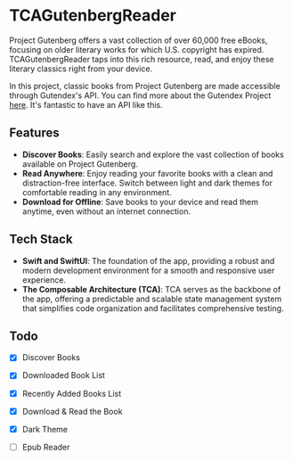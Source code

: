 # TCAGutenbergReader

Project Gutenberg offers a vast collection of over 60,000 free eBooks, focusing on older literary works for which U.S. copyright has expired. TCAGutenbergReader taps into this rich resource, read, and enjoy these literary classics right from your device.

In this project, classic books from Project Gutenberg are made accessible through Gutendex's API. You can find more about the Gutendex Project [here](https://github.com/garethbjohnson/gutendex). It's fantastic to have an API like this.

## Features

- **Discover Books**: Easily search and explore the vast collection of books available on Project Gutenberg.
- **Read Anywhere**: Enjoy reading your favorite books with a clean and distraction-free interface. Switch between light and dark themes for comfortable reading in any environment.
- **Download for Offline**: Save books to your device and read them anytime, even without an internet connection.

## Tech Stack

- **Swift and SwiftUI**: The foundation of the app, providing a robust and modern development environment for a smooth and responsive user experience.
- **The Composable Architecture (TCA)**: TCA serves as the backbone of the app, offering a predictable and scalable state management system that simplifies code organization and facilitates comprehensive testing.

## Todo

- [x] Discover Books

- [x] Downloaded Book List

- [x] Recently Added Books List

- [x] Download & Read the Book

- [x] Dark Theme

- [ ] Epub Reader
